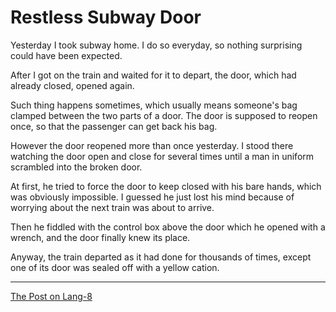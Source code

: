 # Restless Subway Door

Yesterday I took subway home. I do so everyday, so nothing surprising could have been expected.

After I got on the train and waited for it to depart, the door, which had already closed, opened again.

Such thing happens sometimes, which usually means someone's bag clamped between the two parts of a door. The door is supposed to reopen once, so that the passenger can get back his bag.

However the door reopened more than once yesterday. I stood there watching the door open and close for several times until a man in uniform scrambled into the broken door.

At first, he tried to force the door to keep closed with his bare hands, which was obviously impossible. I guessed he just lost his mind because of worrying about the next train was about to arrive.

Then he fiddled with the control box above the door which he opened with a wrench, and the door finally knew its place.

Anyway, the train departed as it had done for thousands of times, except one of its door was sealed off with a yellow cation.

---

[The Post on Lang-8](http://lang-8.com/1358180/journals/218805812631261720266224666887364806688)
